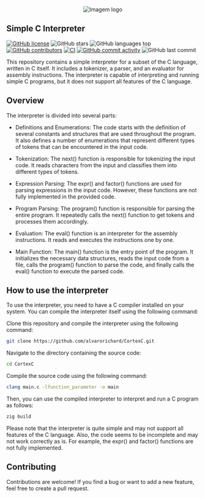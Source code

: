 <p align="center">
  <img src="https://github.com/alvarorichard/CortexC/assets/102667323/002eab8a-29ac-435f-a792-e58067ba79e0" alt="Imagem logo" />
</p>

## Simple C Interpreter

[![GitHub license](https://img.shields.io/github/license/alvarorichard/CortexC)](alvarorichard/CortexC/blob/master/LICENSE)
![GitHub stars](https://img.shields.io/github/stars/alvarorichard/CortexC)
![GitHub languages top](https://img.shields.io/github/languages/top/alvarorichard/CortexC)
[![GitHub contributors](https://img.shields.io/github/contributors/alvarorichard/CortexC)](https://github.com/alvarorichard/CortexC/graphs/contributors)
[![CI](https://github.com/vitorcarvalho67/TSLibraryAPI/workflows/CI/badge.svg)](https://github.com/alvarorichard/CortexC/actions)
[![GitHub commit activity](https://img.shields.io/github/commit-activity/m/alvarorichard/CortexC)](https://github.com/alvarorichard/CortexC/commit/main)
![GitHub last commit](https://img.shields.io/github/last-commit/alvarorichard/CortexC)

This repository contains a simple interpreter for a subset of the C language, written in C itself. It includes a tokenizer, a parser, and an evaluator for assembly instructions. The interpreter is capable of interpreting and running simple C programs, but it does not support all features of the C language.

## Overview 
The interpreter is divided into several parts:

* Definitions and Enumerations: The code starts with the definition of several constants and structures that are used throughout the program. It also defines a number of enumerations that represent different types of tokens that can be encountered in the input code.

* Tokenization: The next() function is responsible for tokenizing the input code. It reads characters from the input and classifies them into different types of tokens.

* Expression Parsing: The expr() and factor() functions are used for parsing expressions in the input code. However, these functions are not fully implemented in the provided code.

* Program Parsing: The program() function is responsible for parsing the entire program. It repeatedly calls the next() function to get tokens and processes them accordingly.

* Evaluation: The eval() function is an interpreter for the assembly instructions. It reads and executes the instructions one by one.

* Main Function: The main() function is the entry point of the program. It initializes the necessary data structures, reads the input code from a file, calls the program() function to parse the code, and finally calls the eval() function to execute the parsed code.

## How to use the interpreter

To use the interpreter, you need to have a C compiler installed on your system. You can compile the interpreter itself using the following command:

Clone this repository and compile the interpreter using the following command:
```bash
git clone https://github.com/alvarorichard/CortexC.git
```

Navigate to the directory containing the source code:
```bash
cd CortexC
```

Compile the source code using the following command:
```bash
clang main.c -lfunction_parameter -o main
```

Then, you can use the compiled interpreter to interpret and run a C program as follows:
```bash
zig build
```

Please note that the interpreter is quite simple and may not support all features of the C language. Also, the code seems to be incomplete and may not work correctly as is. For example, the expr() and factor() functions are not fully implemented.

## Contributing

Contributions are welcome! If you find a bug or want to add a new feature, feel free to create a pull request.
